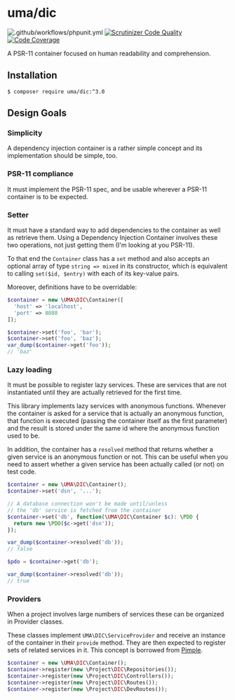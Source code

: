 # uma/dic

![.github/workflows/phpunit.yml](https://github.com/1ma/DIC/workflows/.github/workflows/phpunit.yml/badge.svg) [![Scrutinizer Code Quality](https://scrutinizer-ci.com/g/1ma/DIC/badges/quality-score.png?b=master)](https://scrutinizer-ci.com/g/1ma/DIC/?branch=master) [![Code Coverage](https://scrutinizer-ci.com/g/1ma/DIC/badges/coverage.png?b=master)](https://scrutinizer-ci.com/g/1ma/DIC/?branch=master)

A PSR-11 container focused on human readability and comprehension.


## Installation

```
$ composer require uma/dic:^3.0
```


## Design Goals

### Simplicity

A dependency injection container is a rather simple concept and its implementation should be simple, too.

### PSR-11 compliance

It must implement the PSR-11 spec, and be usable wherever a PSR-11 container is to be expected.

### Setter

It must have a standard way to add dependencies to the container as well as retrieve them. Using
a Dependency Injection Container involves these two operations, not just getting them (I'm looking at you PSR-11).

To that end the `Container` class has a `set` method and also accepts an optional array of type
`string => mixed` in its constructor, which is equivalent to calling `set($id, $entry)` with each of
its key-value pairs.

Moreover, definitions have to be overridable:

```php
$container = new \UMA\DIC\Container([
  'host' => 'localhost',
  'port' => 8080
]);

$container->set('foo', 'bar');
$container->set('foo', 'baz');
var_dump($container->get('foo'));
// 'baz'
```

### Lazy loading

It must be possible to register lazy services. These are services that are not instantiated until they are
actually retrieved for the first time.

This library implements lazy services with anonymous functions. Whenever the container is asked for a service
that is actually an anonymous function, that function is executed (passing the container itself as the
first parameter) and the result is stored under the same id where the anonymous function used to be.

In addition, the container has a `resolved` method that returns whether a given service is an anonymous
function or not. This can be useful when you need to assert whether a given service has been actually
called (or not) on test code.

```php
$container = new \UMA\DIC\Container();
$container->set('dsn', '...');

// A database connection won't be made until/unless
// the 'db' service is fetched from the container
$container->set('db', function(\UMA\DIC\Container $c): \PDO {
  return new \PDO($c->get('dsn'));
});

var_dump($container->resolved('db'));
// false

$pdo = $container->get('db');

var_dump($container->resolved('db'));
// true
```

### Providers

When a project involves large numbers of services these can be organized in Provider classes.

These classes implement `UMA\DIC\ServiceProvider` and receive an instance of the container in
their `provide` method. They are then expected to register sets of related services in it. This
concept is borrowed from [Pimple](https://github.com/silexphp/Pimple).

```php
$container = new \UMA\DIC\Container();
$container->register(new \Project\DIC\Repositories());
$container->register(new \Project\DIC\Controllers());
$container->register(new \Project\DIC\Routes());
$container->register(new \Project\DIC\DevRoutes());
```
